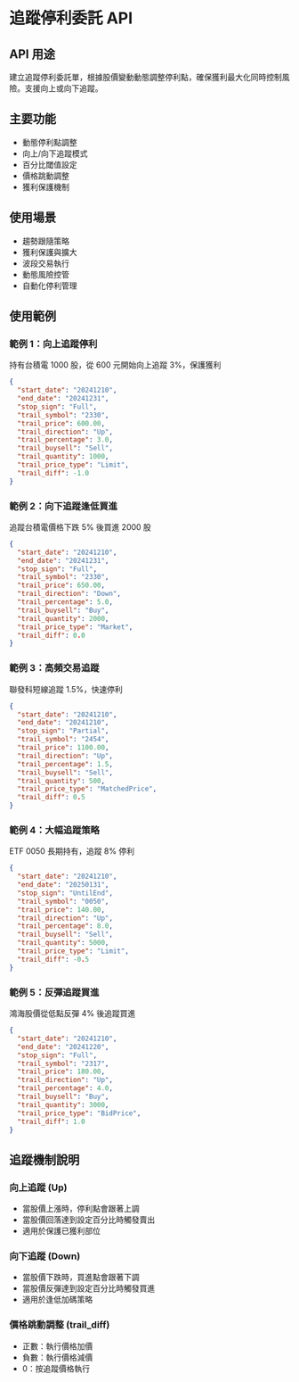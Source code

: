 # 追蹤停利委託 API

## API 用途
建立追蹤停利委託單，根據股價變動動態調整停利點，確保獲利最大化同時控制風險。支援向上或向下追蹤。

## 主要功能
- 動態停利點調整
- 向上/向下追蹤模式
- 百分比閾值設定
- 價格跳動調整
- 獲利保護機制

## 使用場景
- 趨勢跟隨策略
- 獲利保護與擴大
- 波段交易執行
- 動態風險控管
- 自動化停利管理

## 使用範例

### 範例 1：向上追蹤停利
持有台積電 1000 股，從 600 元開始向上追蹤 3%，保護獲利
```json
{
  "start_date": "20241210",
  "end_date": "20241231",
  "stop_sign": "Full",
  "trail_symbol": "2330",
  "trail_price": 600.00,
  "trail_direction": "Up",
  "trail_percentage": 3.0,
  "trail_buysell": "Sell",
  "trail_quantity": 1000,
  "trail_price_type": "Limit",
  "trail_diff": -1.0
}
```

### 範例 2：向下追蹤逢低買進
追蹤台積電價格下跌 5% 後買進 2000 股
```json
{
  "start_date": "20241210",
  "end_date": "20241231",
  "stop_sign": "Full",
  "trail_symbol": "2330",
  "trail_price": 650.00,
  "trail_direction": "Down",
  "trail_percentage": 5.0,
  "trail_buysell": "Buy",
  "trail_quantity": 2000,
  "trail_price_type": "Market",
  "trail_diff": 0.0
}
```

### 範例 3：高頻交易追蹤
聯發科短線追蹤 1.5%，快速停利
```json
{
  "start_date": "20241210",
  "end_date": "20241210",
  "stop_sign": "Partial",
  "trail_symbol": "2454",
  "trail_price": 1100.00,
  "trail_direction": "Up",
  "trail_percentage": 1.5,
  "trail_buysell": "Sell",
  "trail_quantity": 500,
  "trail_price_type": "MatchedPrice",
  "trail_diff": 0.5
}
```

### 範例 4：大幅追蹤策略
ETF 0050 長期持有，追蹤 8% 停利
```json
{
  "start_date": "20241210",
  "end_date": "20250131",
  "stop_sign": "UntilEnd",
  "trail_symbol": "0050",
  "trail_price": 140.00,
  "trail_direction": "Up",
  "trail_percentage": 8.0,
  "trail_buysell": "Sell",
  "trail_quantity": 5000,
  "trail_price_type": "Limit",
  "trail_diff": -0.5
}
```

### 範例 5：反彈追蹤買進
鴻海股價從低點反彈 4% 後追蹤買進
```json
{
  "start_date": "20241210",
  "end_date": "20241220",
  "stop_sign": "Full",
  "trail_symbol": "2317",
  "trail_price": 180.00,
  "trail_direction": "Up",
  "trail_percentage": 4.0,
  "trail_buysell": "Buy",
  "trail_quantity": 3000,
  "trail_price_type": "BidPrice",
  "trail_diff": 1.0
}
```

## 追蹤機制說明

### 向上追蹤 (Up)
- 當股價上漲時，停利點會跟著上調
- 當股價回落達到設定百分比時觸發賣出
- 適用於保護已獲利部位

### 向下追蹤 (Down)  
- 當股價下跌時，買進點會跟著下調
- 當股價反彈達到設定百分比時觸發買進
- 適用於逢低加碼策略

### 價格跳動調整 (trail_diff)
- 正數：執行價格加價
- 負數：執行價格減價
- 0：按追蹤價格執行